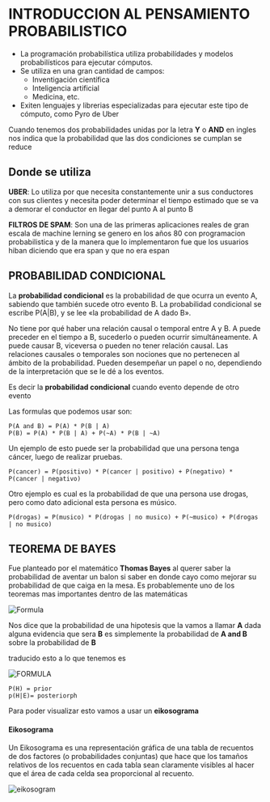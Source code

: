 # INTRODUCCION AL PENSAMIENTO PROBABILISTICO

* La programación probabilística utiliza probabilídades y modelos probabilísticos para ejecutar cómputos.
* Se utiliza en una gran cantidad de campos: 
    * Inventigación científica
    * Inteligencia artificial 
    * Medicina, etc.
* Exiten lenguajes y librerias especializadas para ejecutar este tipo de cómputo, como Pyro de Uber

Cuando tenemos dos probabilidades unidas por la letra **Y** o **AND** en ingles nos indica que la probabilidad que las dos condiciones se cumplan se reduce

## Donde se utiliza
**UBER**: Lo utiliza por que necesita constantemente unir a sus conductores con sus clientes y necesita poder determinar el tiempo estimado que se va a demorar el conductor en llegar del punto A al punto B 

**FILTROS DE SPAM**: Son una de las primeras aplicaciones reales de gran escala de machine lerning se genero en los años 80 con programacion probabilistica y de la manera que lo implementaron fue que los usuarios hiban diciendo que era span y que no era espan 

## PROBABILIDAD CONDICIONAL
La **probabilidad condicional** es la probabilidad de que ocurra un evento A, sabiendo que también sucede otro evento B. La probabilidad condicional se escribe P(A|B), y se lee «la probabilidad de A dado B».

No tiene por qué haber una relación causal o temporal entre A y B. A puede preceder en el tiempo a B, sucederlo o pueden ocurrir simultáneamente. A puede causar B, viceversa o pueden no tener relación causal. Las relaciones causales o temporales son nociones que no pertenecen al ámbito de la probabilidad. Pueden desempeñar un papel o no, dependiendo de la interpretación que se le dé a los eventos.

Es decir la **probabilidad condicional** cuando evento depende de otro evento

Las formulas que podemos usar son:

    P(A and B) = P(A) * P(B | A)
    P(B) = P(A) * P(B | A) + P(~A) * P(B | ~A)

Un ejemplo de esto puede ser la probabilidad que una persona tenga cáncer, luego de realizar pruebas.

    P(cancer) = P(positivo) * P(cancer | positivo) + P(negativo) * P(cancer | negativo)


Otro ejemplo es cual es la probabilidad de que una persona use drogas, pero como dato adicional esta persona es músico.

    P(drogas) = P(musico) * P(drogas | no musico) + P(~musico) + P(drogas | no musico)

## TEOREMA DE BAYES

Fue planteado por el matemático **Thomas Bayes** al querer saber la probabilidad de aventar un balon si saber en donde cayo como mejorar su probabilidad de que caiga en la mesa. Es probablemente uno de los teoremas mas importantes dentro de las matemáticas

![Formula](https://i.postimg.cc/CxrL8sWt/teorema-De-Bayes.png)


Nos dice que la probabilidad de una hipotesis que la vamos a llamar **A** dada alguna evidencia que sera **B** es simplemente 
la probabilidad de **A and B** sobre la probabilidad de **B**

traducido esto a lo que tenemos es 

![FORMULA](https://i.postimg.cc/Z5XzZskT/BAYES.png)

    P(H) = prior
    p(H|E)= posteriorph

Para poder visualizar esto vamos a usar un **eikosograma**

#### Eikosograma
Un Eikosograma es una representación gráfica de una tabla de recuentos de dos factores (o probabilidades conjuntas) que hace que los tamaños relativos de los recuentos en cada tabla sean claramente visibles al hacer que el área de cada celda sea proporcional al recuento.

![eikosogram](https://i.postimg.cc/RCtkQLn8/eikosogram.jpg)